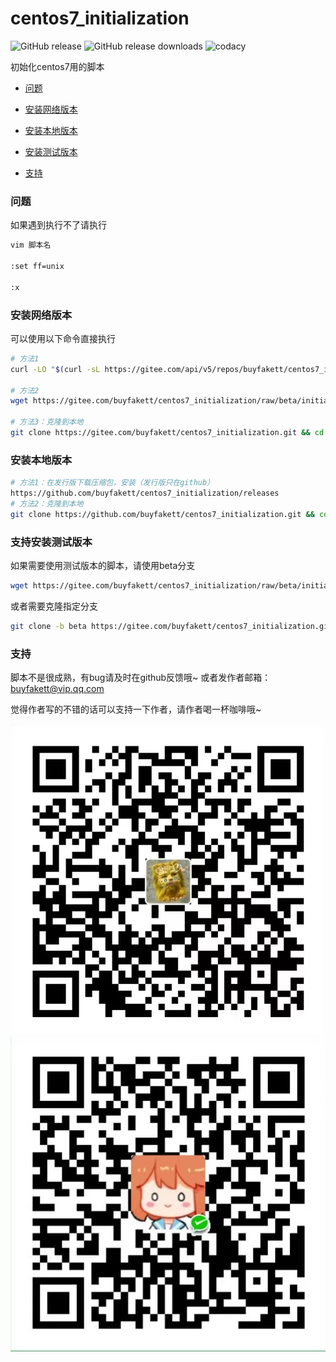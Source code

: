 #  centos7_initialization

![GitHub release](https://img.shields.io/github/release/buyfakett/centos7_initialization.svg?logo=github&style=flat-square) ![GitHub release downloads](https://img.shields.io/github/downloads/buyfakett/centos7_initialization/total?logo=github) ![codacy](https://img.shields.io/badge/codacy-S-/total?logo=github) 

初始化centos7用的脚本

* [问题](#问题)

* [安装网络版本](#安装网络版本)

* [安装本地版本](#安装本地版本)

* [安装测试版本](#安装测试版本)
* [支持](#支持)

### 问题

如果遇到执行不了请执行 

```bash
vim 脚本名

:set ff=unix

:x
```
### 安装网络版本

可以使用以下命令直接执行

```bash
# 方法1
curl -LO "$(curl -sL https://gitee.com/api/v5/repos/buyfakett/centos7_initialization/releases/latest | grep -oE 'https://[^"]+/initialization.sh')" && bash initialization.sh

# 方法2
wget https://gitee.com/buyfakett/centos7_initialization/raw/beta/initialization.sh && bash initialization.sh

# 方法3：克隆到本地
git clone https://gitee.com/buyfakett/centos7_initialization.git && cd centos7_initialization && bash initialization.sh
```

### 安装本地版本

```bash
# 方法1：在发行版下载压缩包，安装（发行版只在github）
https://github.com/buyfakett/centos7_initialization/releases
# 方法2：克隆到本地
git clone https://github.com/buyfakett/centos7_initialization.git && cd centos7_initialization && bash initialization_local.sh
```



### 支持安装测试版本

如果需要使用测试版本的脚本，请使用beta分支

```bash
wget https://gitee.com/buyfakett/centos7_initialization/raw/beta/initialization.sh && bash initialization.sh
```

或者需要克隆指定分支

```bash
git clone -b beta https://gitee.com/buyfakett/centos7_initialization.git && cd centos7_initialization && bash initialization.sh
```

### 支持

脚本不是很成熟，有bug请及时在github反馈哦~ 或者发作者邮箱：buyfakett@vip.qq.com

觉得作者写的不错的话可以支持一下作者，请作者喝一杯咖啡哦~

![](./pay_img/ali.webp)![](./pay_img/wechat.webp)

